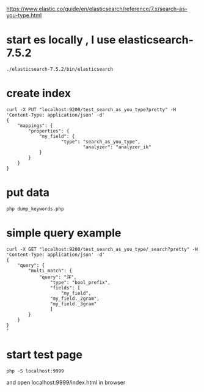https://www.elastic.co/guide/en/elasticsearch/reference/7.x/search-as-you-type.html
# start es locally , I use elasticsearch-7.5.2
```
./elasticsearch-7.5.2/bin/elasticsearch
```

# create index
```
curl -X PUT "localhost:9200/test_search_as_you_type?pretty" -H 'Content-Type: application/json' -d'
{
    "mappings": {
        "properties": {
            "my_field": {
                    "type": "search_as_you_type",
                            "analyzer": "analyzer_ik"
            }
        }
    }
}

```


# put data
```
php dump_keywords.php
```

# simple query example
```
curl -X GET "localhost:9200/test_search_as_you_type/_search?pretty" -H 'Content-Type: application/json' -d'
{
    "query": {
        "multi_match": {
            "query": "洋",
                "type": "bool_prefix",
                "fields": [
                    "my_field",
                "my_field._2gram",
                "my_field._3gram"
                ]
        }
    }
}
'
```

# start test page
```
php -S localhost:9999
```

and open localhost:9999/index.html in browser
